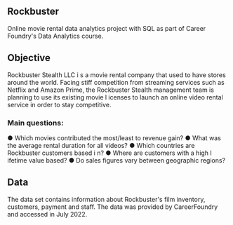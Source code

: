 ## Rockbuster
Online movie rental data analytics project with SQL as part of Career Foundry's Data Analytics course.

## Objective

Rockbuster Stealth LLC i s a movie rental company that used to have stores around the world. Facing stiff competition from streaming services such as Netflix and Amazon Prime, the Rockbuster Stealth management team is planning to use its existing movie l icenses to launch an online video rental service in order to stay competitive.

### Main questions:
● Which movies contributed the most/least to revenue gain?
● What was the average rental duration for all videos?
● Which countries are Rockbuster customers based i n?
● Where are customers with a high l ifetime value based?
● Do sales figures vary between geographic regions?

## Data
The data set contains information about Rockbuster's film inventory, customers, payment and staff. The data was provided by CareerFoundry and accessed in July 2022.

